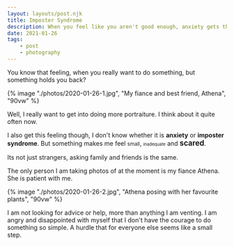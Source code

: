 ```yaml
---
layout: layouts/post.njk
title: Imposter Syndrome
description: When you feel like you aren't good enough, anxiety gets the better of you
date: 2021-01-26
tags: 
    - post
    - photography
---
```


You know that feeling, when you really want to do something, but something holds you back?

{% image "./photos/2020-01-26-1.jpg", "My fiance and best friend, Athena", "90vw" %}

Well, I really want to get into doing more portraiture. I think about it quite often now. 

I also get this feeling though, I don't know whether it is **anxiety** or **imposter syndrome**. But something makes me feel <small>small</small>, <small><small>inadequate</small></small> and <big>**scared**</big>.

Its not just strangers, asking family and friends is the same.

The only person I am taking photos of at the moment is my fiance Athena. She is patient with me.

{% image "./photos/2020-01-26-2.jpg", "Athena posing with her favourite plants", "90vw" %}

I am not looking for advice or help, more than anything I am venting. I am angry and disappointed with myself that I don't have the courage to do something so simple. A hurdle that for everyone else seems like a small step.